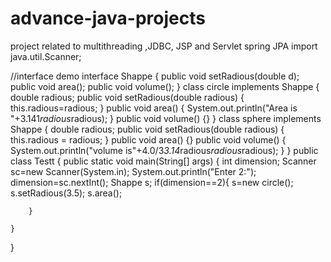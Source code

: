 # advance-java-projects
project related to multithreading ,JDBC, JSP and Servlet spring JPA 
import java.util.Scanner;

//interface demo
interface Shappe {
	public void setRadious(double d);
	public void area();
	public void volume();
}
class circle implements Shappe {
	double radious;
	public void setRadious(double radious) {
		this.radious=radious;
	}
	public void area() {
		System.out.println("Area is "+3.141*radious*radious);
	}
	public void volume() {}
}
class sphere implements Shappe {
	double radious;
	public void setRadious(double radious) {
		this.radious = radious;
	}
    public void area() {}
    public void volume() {
 System.out.println("volume is"+4.0/3*3.14*radious*radious*radious);
    }
}
public class Testt {
	public static void main(String[] args) {
		int dimension;
		Scanner sc=new Scanner(System.in);
		System.out.println("Enter 2:");
		dimension=sc.nextInt();
		Shappe s;
		if(dimension==2){
			s=new circle();
		s.setRadious(3.5);
			s.area();		
		    
		}

	}

}

